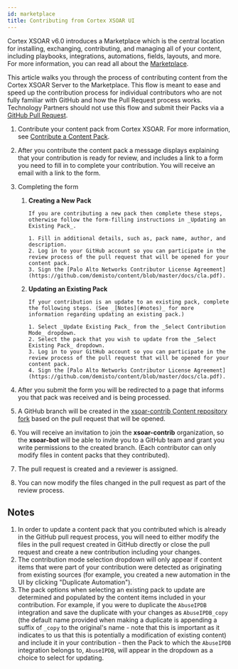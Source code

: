 ```yaml
---
id: marketplace
title: Contributing from Cortex XSOAR UI
---
```


Cortex XSOAR v6.0 introduces a Marketplace which is the central location for installing, exchanging, contributing, and managing all of your content, including playbooks, integrations, automations, fields, layouts, and more. For more information, you can read all about the [Marketplace](https://docs.paloaltonetworks.com/cortex/cortex-xsoar/6-0/cortex-xsoar-admin/marketplace/marketplace-overview.html).

This article walks you through the process of contributing content from the Cortex XSOAR Server to the Marketplace. This flow is meant to ease and speed up the contribution process for individual contributors who are not fully familiar with GitHub and how the Pull Request process works. Technology Partners should not use this flow and submit their Packs via a [GitHub Pull Request](checklist#pull-request-checklist).  

1. Contribute your content pack from Cortex XSOAR. For more information, see [Contribute a Content Pack](https://docs.paloaltonetworks.com/cortex/cortex-xsoar/6-0/cortex-xsoar-admin/marketplace/content-pack-contributions.html).

2. After you contribute the content pack a message displays explaining that your contribution is ready for review, and includes a link to a form you need to fill in to complete your contribution. You will receive an email with a link to the form.

3. Completing the form

   1. **Creating a New Pack**  

          If you are contributing a new pack then complete these steps, otherwise follow the form-filling instructions in _Updating an Existing Pack_.

          1. Fill in additional details, such as, pack name, author, and description.
          2. Log in to your GitHub account so you can participate in the review process of the pull request that will be opened for your content pack.
          3. Sign the [Palo Alto Networks Contributor License Agreement](https://github.com/demisto/content/blob/master/docs/cla.pdf).

   2. **Updating an Existing Pack**

          If your contribution is an update to an existing pack, complete the following steps. (See _[Notes](#notes)_ for more information regarding updating an existing pack.) 

          1. Select _Update Existing Pack_ from the _Select Contribution Mode_ dropdown.
          2. Select the pack that you wish to update from the _Select Existing Pack_ dropdown.
          3. Log in to your GitHub account so you can participate in the review process of the pull request that will be opened for your content pack.
          4. Sign the [Palo Alto Networks Contributor License Agreement](https://github.com/demisto/content/blob/master/docs/cla.pdf).


4. After you submit the form you will be redirected to a page that informs you that pack was received and is being processed.  

5. A GitHub branch will be created in the [xsoar-contrib Content repository fork](https://github.com/xsoar-contrib/content) based on the pull request that will be opened.

6. You will receive an invitation to join the **xsoar-contrib** organization, so the **xsoar-bot** will be able to invite you to a GitHub team and grant you write permissions to the created branch.
(Each contributor can only modify files in content packs that they contributed).

7. The pull request is created and a reviewer is assigned.

8. You can now modify the files changed in the pull request as part of the review process.


## Notes

1. In order to update a content pack that you contributed which is already in the GitHub pull request process, you will need to either modify the files in the pull request created in GitHub directly or close the pull request and create a new contribution including your changes.
2. The contribution mode selection dropdown will only appear if content items that were part of your contribution were detected as originating from existing sources (for example, you created a new automation in the UI by clicking "Duplicate Automation").
3. The pack options when selecting an existing pack to update are determined and populated by the content items included in your contribution. For example, if you were to duplicate the `AbuseIPDB` integration and save the duplicate with your changes as `AbuseIPDB_copy` (the default name provided when making a duplicate is appending a suffix of `_copy` to the original's name - note that this is important as it indicates to us that this is potentially a modification of existing content) and include it in your contribution - then the Pack to which the `AbuseIPDB` integration belongs to, `AbuseIPDB`, will appear in the dropdown as a choice to select for updating.
